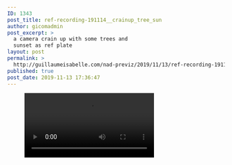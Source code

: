 ```yaml
---
ID: 1343
post_title: ref-recording-191114__crainup_tree_sun
author: gicomadmin
post_excerpt: >
  a camera crain up with some trees and
  sunset as ref plate
layout: post
permalink: >
  http://guillaumeisabelle.com/nad-previz/2019/11/13/ref-recording-191114__crainup_tree_sun/
published: true
post_date: 2019-11-13 17:36:47
---
```

<!-- wp:video --><figure class="wp-block-video"><video controls src="http://guillaumeisabelle.com/nad-previz/wp-content/uploads/sites/19/2019/11/ref-recording-191114__crainup_tree_sun.mp4"></video></figure> 

<!-- /wp:video -->
